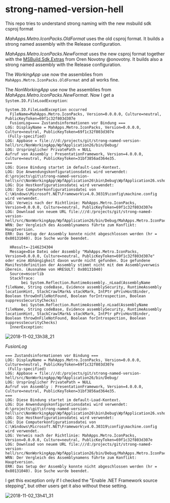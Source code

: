 # strong-named-version-hell
This repo tries to understand strong naming with the new msbuild sdk csproj format

*MahApps.Metro.IconPacks.OldFormat* uses the old csproj format. It builds a strong named assembly with the Release configuration.

*MahApps.Metro.IconPacks.NewFormat* uses the new csproj format together with the [MSBuild.Sdk.Extras](https://github.com/onovotny/MSBuildSdkExtras) from Oren Novotny @onovotny. It builds also a strong named assembly with the Release configuration.

The *WorkingApp* use now the assemblies from `MahApps.Metro.IconPacks.OldFormat` and all works fine.

The *NonWorkingApp* use now the assemblies from *MahApps.Metro.IconPacks.NewFormat*. Now I get a `System.IO.FileLoadException`:

```
System.IO.FileLoadException occurred
  FileName=MahApps.Metro.IconPacks, Version=0.0.0.0, Culture=neutral, PublicKeyToken=69f1c32f803d307e
  FusionLog==== Zustandsinformationen vor Bindung ===
LOG: DisplayName = MahApps.Metro.IconPacks, Version=0.0.0.0, Culture=neutral, PublicKeyToken=69f1c32f803d307e
 (Fully-specified)
LOG: Appbase = file:///d:/projects/git/strong-named-version-hell/src/NonWorkingApp/WpfApplication26/bin/Debug/
LOG: Ursprünglicher PrivatePath = NULL
Aufruf von Assembly : PresentationFramework, Version=4.0.0.0, Culture=neutral, PublicKeyToken=31bf3856ad364e35.
===
LOG: Diese Bindung startet im default-Load-Kontext.
LOG: Die Anwendungskonfigurationsdatei wird verwendet: d:\projects\git\strong-named-version-hell\src\NonWorkingApp\WpfApplication26\bin\Debug\WpfApplication26.vshost.exe.config
LOG: Die Hostkonfigurationsdatei wird verwendet: 
LOG: Die Computerkonfigurationsdatei von C:\Windows\Microsoft.NET\Framework\v4.0.30319\config\machine.config wird verwendet.
LOG: Verweis nach der Richtlinie: MahApps.Metro.IconPacks, Version=0.0.0.0, Culture=neutral, PublicKeyToken=69f1c32f803d307e
LOG: Download von neuem URL file:///d:/projects/git/strong-named-version-hell/src/NonWorkingApp/WpfApplication26/bin/Debug/MahApps.Metro.IconPacks.DLL.
WRN: Der Vergleich des Assemblynamens führte zum Konflikt: Hauptversion.
ERR: Das Setup der Assembly konnte nicht abgeschlossen werden (hr = 0x80131040). Die Suche wurde beendet.

  HResult=-2146234304
  Message=Die Datei oder Assembly "MahApps.Metro.IconPacks, Version=0.0.0.0, Culture=neutral, PublicKeyToken=69f1c32f803d307e" oder eine Abhängigkeit davon wurde nicht gefunden. Die gefundene Manifestdefinition der Assembly stimmt nicht mit dem Assemblyverweis überein. (Ausnahme von HRESULT: 0x80131040)
  Source=mscorlib
  StackTrace:
       bei System.Reflection.RuntimeAssembly._nLoad(AssemblyName fileName, String codeBase, Evidence assemblySecurity, RuntimeAssembly locationHint, StackCrawlMark& stackMark, IntPtr pPrivHostBinder, Boolean throwOnFileNotFound, Boolean forIntrospection, Boolean suppressSecurityChecks)
       bei System.Reflection.RuntimeAssembly.nLoad(AssemblyName fileName, String codeBase, Evidence assemblySecurity, RuntimeAssembly locationHint, StackCrawlMark& stackMark, IntPtr pPrivHostBinder, Boolean throwOnFileNotFound, Boolean forIntrospection, Boolean suppressSecurityChecks)
  InnerException: 
```

![2018-11-02_13h38_21](https://user-images.githubusercontent.com/658431/47916322-14d15280-dea6-11e8-9abe-6654eb1063b1.png)

*FusionLog*

```
=== Zustandsinformationen vor Bindung ===
LOG: DisplayName = MahApps.Metro.IconPacks, Version=0.0.0.0, Culture=neutral, PublicKeyToken=69f1c32f803d307e
 (Fully-specified)
LOG: Appbase = file:///d:/projects/git/strong-named-version-hell/src/NonWorkingApp/WpfApplication26/bin/Debug/
LOG: Ursprünglicher PrivatePath = NULL
Aufruf von Assembly : PresentationFramework, Version=4.0.0.0, Culture=neutral, PublicKeyToken=31bf3856ad364e35.
===
LOG: Diese Bindung startet im default-Load-Kontext.
LOG: Die Anwendungskonfigurationsdatei wird verwendet: d:\projects\git\strong-named-version-hell\src\NonWorkingApp\WpfApplication26\bin\Debug\WpfApplication26.vshost.exe.config
LOG: Die Hostkonfigurationsdatei wird verwendet: 
LOG: Die Computerkonfigurationsdatei von C:\Windows\Microsoft.NET\Framework\v4.0.30319\config\machine.config wird verwendet.
LOG: Verweis nach der Richtlinie: MahApps.Metro.IconPacks, Version=0.0.0.0, Culture=neutral, PublicKeyToken=69f1c32f803d307e
LOG: Download von neuem URL file:///d:/projects/git/strong-named-version-hell/src/NonWorkingApp/WpfApplication26/bin/Debug/MahApps.Metro.IconPacks.DLL.
WRN: Der Vergleich des Assemblynamens führte zum Konflikt: Hauptversion.
ERR: Das Setup der Assembly konnte nicht abgeschlossen werden (hr = 0x80131040). Die Suche wurde beendet.
```

I get this exception only if I checked the "Enable .NET Framework source stepping", but other users get it also without these setting.

![2018-11-02_13h41_31](https://user-images.githubusercontent.com/658431/47916299-0420dc80-dea6-11e8-8981-75ddcda1ba02.png)


